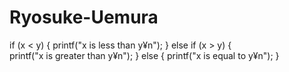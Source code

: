 # Ryosuke-Uemura
if (x < y)
{ printf("x is less than y¥n"); } 
else if (x > y) 
{ printf("x is greater than y¥n"); } 
else 
{ printf("x is equal to y¥n"); }
